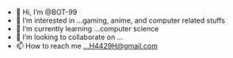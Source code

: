 - 👋 Hi, I’m @BOT-99
- 👀 I’m interested in ...gaming, anime, and computer related stuffs
- 🌱 I’m currently learning ...computer science
- 💞️ I’m looking to collaborate on ...
- 📫 How to reach me ...H4429H@gmail.com

<!---
BOT-99/BOT-99 is a ✨ special ✨ repository because its `README.md` (this file) appears on your GitHub profile.
You can click the Preview link to take a look at your changes.
--->
